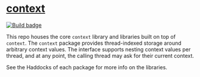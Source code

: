 # [context][]

[![Build badge][]][build]

This repo houses the core `context` library and libraries built on top
of `context`. The `context` package provides thread-indexed storage
around arbitrary context values. The interface supports nesting context
values per thread, and at any point, the calling thread may ask for
their current context.

See the Haddocks of each package for more info on the libraries.

[context]: https://github.com/jship/context
[Build badge]: https://github.com/jship/context/workflows/ci/badge.svg
[build]: https://github.com/jship/context
